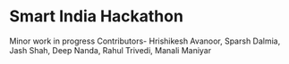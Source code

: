 # Smart India Hackathon
Minor work in progress
Contributors-
Hrishikesh Avanoor,
Sparsh Dalmia,
Jash Shah,
Deep Nanda,
Rahul Trivedi,
Manali Maniyar
